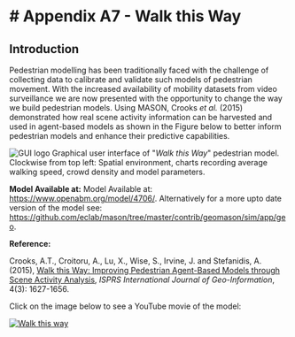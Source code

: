 # # Appendix A7 - Walk this Way




## Introduction

Pedestrian modelling has been traditionally faced with the challenge of collecting data to calibrate and validate such models of pedestrian movement. With the increased availability of mobility datasets fromvideo surveillance we are now presented with the opportunity to change the way we build pedestrian models. Using MASON, Crooks *et al.* (2015) demonstrated how real scene activity information can be harvested and used in agent-based models as shown in the Figure below to better inform pedestrian models and enhance their predictive capabilities.

![GUI logo](https://github.com/abmgis/abmgis/blob/master/AppendixA/Walk/FigureA7.png)
Graphical user interface of "*Walk this Way*" pedestrian model. Clockwise from top left:Spatial environment, charts recording average walking speed, crowd density and model parameters.

**Model Available at:** Model Available at: <https://www.openabm.org/model/4706/>. Alternatively for a more upto date version of the model see: <https://github.com/eclab/mason/tree/master/contrib/geomason/sim/app/geo>.
**Reference:**
Crooks, A.T., Croitoru, A., Lu, X., Wise, S., Irvine, J. and Stefanidis, A. (2015), [Walk thisWay: Improving Pedestrian Agent-Based Models through Scene Activity Analysis](http://www.mdpi.com/2220-9964/4/3/1627/htm), *ISPRS InternationalJournal of Geo-Information*, 4(3): 1627-1656.

Click on the image below to see a YouTube movie of the model:

[![Walk this way](http://img.youtube.com/vi/SQiveVnl8Xk/0.jpg)](http://www.youtube.com/watch?v=SQiveVnl8Xk "Walk this way")